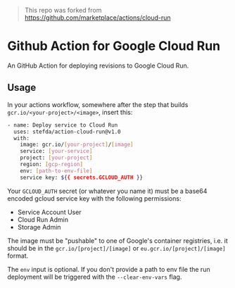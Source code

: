 > This repo was forked from https://github.com/marketplace/actions/cloud-run
# Github Action for Google Cloud Run

An GitHub Action for deploying revisions to Google Cloud Run.

## Usage

In your actions workflow, somewhere after the step that builds
`gcr.io/<your-project>/<image>`, insert this:

```bash
- name: Deploy service to Cloud Run
  uses: stefda/action-cloud-run@v1.0
  with:
    image: gcr.io/[your-project]/[image]
    service: [your-service]
    project: [your-project]
    region: [gcp-region]
    env: [path-to-env-file]
    service key: ${{ secrets.GCLOUD_AUTH }}
```

Your `GCLOUD_AUTH` secret (or whatever you name it) must be a base64 encoded
gcloud service key with the following permissions:
- Service Account User
- Cloud Run Admin
- Storage Admin

The image must be "pushable" to one of Google's container registries, i.e. it
should be in the `gcr.io/[project]/[image]` or `eu.gcr.io/[project]/[image]`
format.

The `env` input is optional. If you don't provide a path to env file the run
deployment will be triggered with the `--clear-env-vars` flag.
